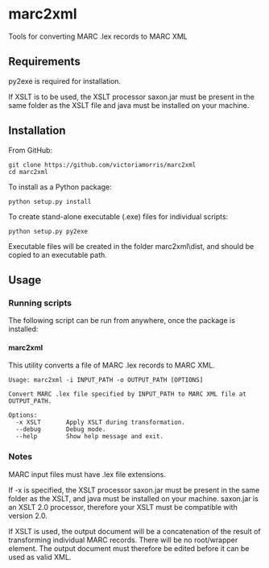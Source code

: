 # marc2xml
Tools for converting MARC .lex records to MARC XML

## Requirements

py2exe is required for installation.

If XSLT is to be used, the XSLT processor saxon.jar must be present in the same folder as the XSLT file
and java must be installed on your machine.

## Installation

From GitHub:

    git clone https://github.com/victoriamorris/marc2xml
    cd marc2xml

To install as a Python package:

    python setup.py install
    
To create stand-alone executable (.exe) files for individual scripts:

    python setup.py py2exe
    
Executable files will be created in the folder marc2xml\dist, and should be copied to an executable path.

## Usage

### Running scripts

The following script can be run from anywhere, once the package is installed:

#### marc2xml

This utility converts a file of MARC .lex records to MARC XML.
    
    Usage: marc2xml -i INPUT_PATH -o OUTPUT_PATH [OPTIONS]
    
    Convert MARC .lex file specified by INPUT_PATH to MARC XML file at OUTPUT_PATH.

    Options:
      -x XSLT       Apply XSLT during transformation.
      --debug       Debug mode.
      --help        Show help message and exit.

### Notes
 
MARC input files must have .lex file extensions.

If -x is specified, the XSLT processor saxon.jar must be present in the same folder as the XSLT,
and java must be installed on your machine.
saxon.jar is an XSLT 2.0 processor, therefore your XSLT must be compatible with version 2.0.

If XSLT is used, the output document will be a concatenation of the result of transforming individual MARC records.
There will be no root/wrapper element. The output document must therefore be edited before it can be used as valid XML.

